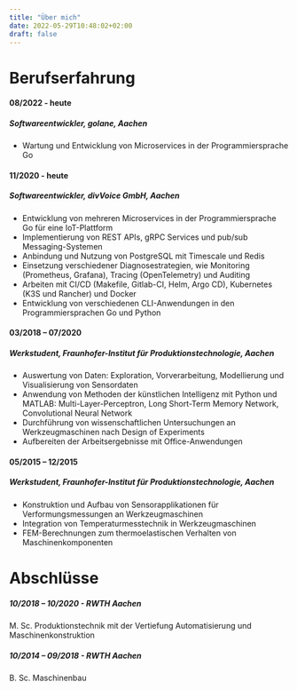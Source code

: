 ```yaml
---
title: "Über mich"
date: 2022-05-29T10:48:02+02:00
draft: false
---
```


# Berufserfahrung
#### 08/2022 - heute
##### Softwareentwickler, golane, Aachen
* Wartung und Entwicklung von Microservices in der Programmiersprache Go

#### 11/2020 - heute
##### Softwareentwickler, divVoice GmbH, Aachen
* Entwicklung von mehreren Microservices in der Programmiersprache Go für eine IoT-Plattform
* Implementierung von REST APIs, gRPC Services und pub/sub Messaging-Systemen
* Anbindung und Nutzung von PostgreSQL mit Timescale und Redis
* Einsetzung verschiedener Diagnosestrategien, wie Monitoring (Prometheus, Grafana), Tracing (OpenTelemetry) und Auditing
* Arbeiten mit CI/CD (Makefile, Gitlab-CI, Helm, Argo CD), Kubernetes (K3S und Rancher) und Docker
* Entwicklung von verschiedenen CLI-Anwendungen in den Programmiersprachen Go und Python

#### 03/2018 – 07/2020 
##### Werkstudent, Fraunhofer-Institut für Produktionstechnologie, Aachen
* Auswertung von Daten: Exploration, Vorverarbeitung, Modellierung und Visualisierung von Sensordaten
* Anwendung von Methoden der künstlichen Intelligenz mit Python und MATLAB: Multi-Layer-Perceptron, Long Short-Term Memory Network, Convolutional Neural Network
* Durchführung von wissenschaftlichen Untersuchungen an Werkzeugmaschinen nach Design of Experiments
* Aufbereiten der Arbeitsergebnisse mit Office-Anwendungen

#### 05/2015 – 12/2015 
##### Werkstudent, Fraunhofer-Institut für Produktionstechnologie, Aachen
* Konstruktion und Aufbau von Sensorapplikationen für Verformungsmessungen an Werkzeugmaschinen
* Integration von Temperaturmesstechnik in  Werkzeugmaschinen
* FEM-Berechnungen zum thermoelastischen Verhalten von Maschinenkomponenten


# Abschlüsse 
##### 10/2018 – 10/2020 - RWTH Aachen
M. Sc. Produktionstechnik mit der Vertiefung Automatisierung und Maschinenkonstruktion
##### 10/2014 – 09/2018 - RWTH Aachen
B. Sc. Maschinenbau